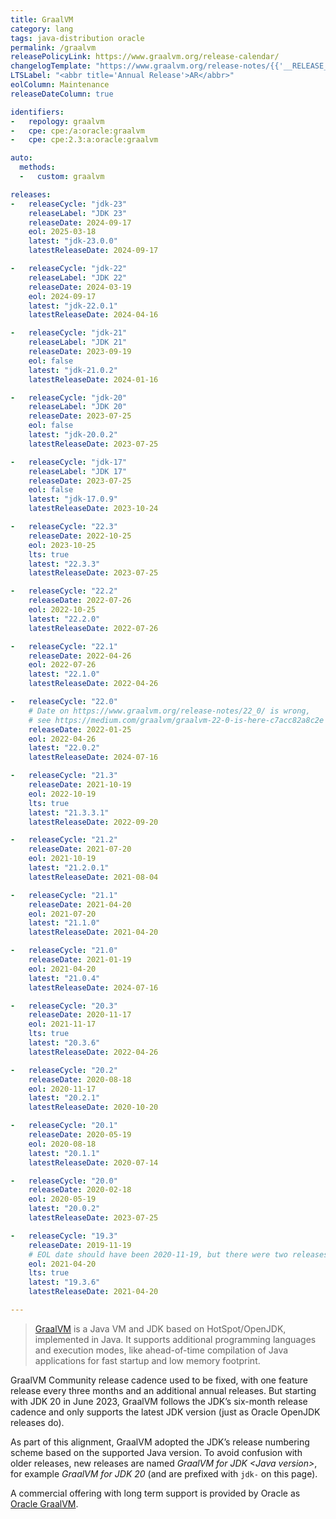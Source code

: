 ```yaml
---
title: GraalVM
category: lang
tags: java-distribution oracle
permalink: /graalvm
releasePolicyLink: https://www.graalvm.org/release-calendar/
changelogTemplate: "https://www.graalvm.org/release-notes/{{'__RELEASE_CYCLE__'|replace:'.','_'|replace:'-','_'|upcase}}/"
LTSLabel: "<abbr title='Annual Release'>AR</abbr>"
eolColumn: Maintenance
releaseDateColumn: true

identifiers:
-   repology: graalvm
-   cpe: cpe:/a:oracle:graalvm
-   cpe: cpe:2.3:a:oracle:graalvm

auto:
  methods:
  -   custom: graalvm

releases:
-   releaseCycle: "jdk-23"
    releaseLabel: "JDK 23"
    releaseDate: 2024-09-17
    eol: 2025-03-18
    latest: "jdk-23.0.0"
    latestReleaseDate: 2024-09-17

-   releaseCycle: "jdk-22"
    releaseLabel: "JDK 22"
    releaseDate: 2024-03-19
    eol: 2024-09-17
    latest: "jdk-22.0.1"
    latestReleaseDate: 2024-04-16

-   releaseCycle: "jdk-21"
    releaseLabel: "JDK 21"
    releaseDate: 2023-09-19
    eol: false
    latest: "jdk-21.0.2"
    latestReleaseDate: 2024-01-16

-   releaseCycle: "jdk-20"
    releaseLabel: "JDK 20"
    releaseDate: 2023-07-25
    eol: false
    latest: "jdk-20.0.2"
    latestReleaseDate: 2023-07-25

-   releaseCycle: "jdk-17"
    releaseLabel: "JDK 17"
    releaseDate: 2023-07-25
    eol: false
    latest: "jdk-17.0.9"
    latestReleaseDate: 2023-10-24

-   releaseCycle: "22.3"
    releaseDate: 2022-10-25
    eol: 2023-10-25
    lts: true
    latest: "22.3.3"
    latestReleaseDate: 2023-07-25

-   releaseCycle: "22.2"
    releaseDate: 2022-07-26
    eol: 2022-10-25
    latest: "22.2.0"
    latestReleaseDate: 2022-07-26

-   releaseCycle: "22.1"
    releaseDate: 2022-04-26
    eol: 2022-07-26
    latest: "22.1.0"
    latestReleaseDate: 2022-04-26

-   releaseCycle: "22.0"
    # Date on https://www.graalvm.org/release-notes/22_0/ is wrong,
    # see https://medium.com/graalvm/graalvm-22-0-is-here-c7acc82a8c2e
    releaseDate: 2022-01-25
    eol: 2022-04-26
    latest: "22.0.2"
    latestReleaseDate: 2024-07-16

-   releaseCycle: "21.3"
    releaseDate: 2021-10-19
    eol: 2022-10-19
    lts: true
    latest: "21.3.3.1"
    latestReleaseDate: 2022-09-20

-   releaseCycle: "21.2"
    releaseDate: 2021-07-20
    eol: 2021-10-19
    latest: "21.2.0.1"
    latestReleaseDate: 2021-08-04

-   releaseCycle: "21.1"
    releaseDate: 2021-04-20
    eol: 2021-07-20
    latest: "21.1.0"
    latestReleaseDate: 2021-04-20

-   releaseCycle: "21.0"
    releaseDate: 2021-01-19
    eol: 2021-04-20
    latest: "21.0.4"
    latestReleaseDate: 2024-07-16

-   releaseCycle: "20.3"
    releaseDate: 2020-11-17
    eol: 2021-11-17
    lts: true
    latest: "20.3.6"
    latestReleaseDate: 2022-04-26

-   releaseCycle: "20.2"
    releaseDate: 2020-08-18
    eol: 2020-11-17
    latest: "20.2.1"
    latestReleaseDate: 2020-10-20

-   releaseCycle: "20.1"
    releaseDate: 2020-05-19
    eol: 2020-08-18
    latest: "20.1.1"
    latestReleaseDate: 2020-07-14

-   releaseCycle: "20.0"
    releaseDate: 2020-02-18
    eol: 2020-05-19
    latest: "20.0.2"
    latestReleaseDate: 2023-07-25

-   releaseCycle: "19.3"
    releaseDate: 2019-11-19
    # EOL date should have been 2020-11-19, but there were two releases after that. Using latestReleaseDate.
    eol: 2021-04-20
    lts: true
    latest: "19.3.6"
    latestReleaseDate: 2021-04-20

---
```


> [GraalVM](https://www.graalvm.org/) is a Java VM and JDK based on HotSpot/OpenJDK, implemented in
> Java. It supports additional programming languages and execution modes, like ahead-of-time
> compilation of Java applications for fast startup and low memory footprint.

GraalVM Community release cadence used to be fixed, with one feature release every three months and
an additional annual releases. But starting with JDK 20 in June 2023, GraalVM follows the JDK’s
six-month release cadence and only supports the latest JDK version (just as Oracle OpenJDK
releases do).

As part of this alignment, GraalVM adopted the JDK’s release numbering scheme based on the supported
Java version. To avoid confusion with older releases, new releases are named _GraalVM for JDK
&lt;Java version&gt;_, for example _GraalVM for JDK 20_ (and are prefixed with `jdk-` on this page).

A commercial offering with long term support is provided by Oracle as
[Oracle GraalVM](https://docs.oracle.com/en/graalvm/index.html).
